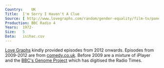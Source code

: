 ```yaml
---
Country:	UK
Title:	I'm Sorry I Haven't A Clue
Source:	[ http://www.lovegraphs.com/random/gender-equality/film-tv/panel-shows.html , http://www.comedy.co.uk/guide/radio/isihac/episodes/ , http://www.bbc.co.uk/programmes/b006qnwb/episodes/guide , http://genome.ch.bbc.co.uk/search/0/20?q=i%27m+sorry+I+haven%27t+a+clue&svc=9371569#search , http://www.isihac.co.uk/broadcasts/past.html ]
Production:	BBC Radio 4
Years:	1972-
Size:	5
Data:	isihac.csv
---
```


[Love Graphs](http://www.lovegraphs.com/random/gender-equality/film-tv/panel-shows.html) kindly provided episodes from 2012 onwards. Episodes from 2009-2012 are from [comedy.co.uk](http://www.comedy.co.uk/guide/radio/isihac/episodes/). Before 2009 are a mixture of iPlayer and the [BBC's Genome Project](http://genome.ch.bbc.co.uk/) which has digitised the Radio Times.